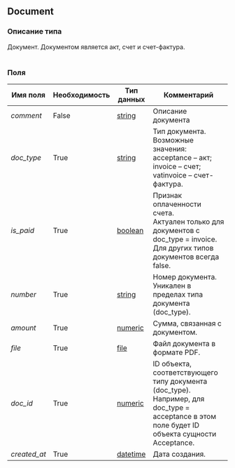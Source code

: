
## Document

### Описание типа
Документ. Документом является акт, счет и счет-фактура. <br/><br/>
### Поля

| Имя поля | Необходимость | Тип данных | Комментарий |
|---|---|---|---|
|*comment*|False|[string](/docs/types/string.md)|Описание документа<br/>|
|*doc_type*|True|[string](/docs/types/string.md)|Тип документа.<br/>Возможные значения:<br/>acceptance – акт;<br/>invoice – счет;<br/>vatinvoice – счет-фактура.<br/>|
|*is_paid*|True|[boolean](/docs/types/boolean.md)|Признак оплаченности счета.<br/>Актуален только для документов с doc_type = invoice. Для других типов документов всегда false.<br/>|
|*number*|True|[string](/docs/types/string.md)|Номер документа. Уникален в пределах типа документа (doc_type).<br/>|
|*amount*|True|[numeric](/docs/types/numeric.md)|Сумма, связанная с документом.<br/>|
|*file*|True|[file](/docs/types/file.md)|Файл документа в формате PDF.<br/>|
|*doc_id*|True|[numeric](/docs/types/numeric.md)|ID объекта, соответствующего типу документа (doc_type). <br/>Например, для doc_type = acceptance в этом поле будет ID объекта сущности Acceptance.<br/>|
|*created_at*|True|[datetime](/docs/types/datetime.md)|Дата создания.<br/>|
